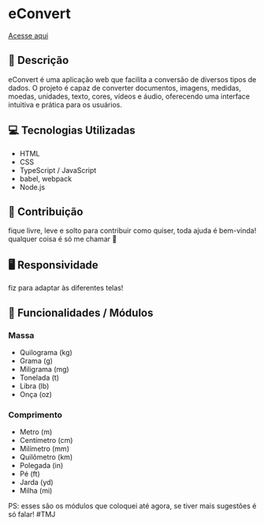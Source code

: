# eConvert

[Acesse aqui](https://vitukjkk.github.io/eConvert-PAGES/)

## 📝 Descrição
eConvert é uma aplicação web que facilita a conversão de diversos tipos de dados. O projeto é capaz de converter documentos, imagens, medidas, moedas, unidades, texto, cores, vídeos e áudio, oferecendo uma interface intuitiva e prática para os usuários.

##  💻 Tecnologias Utilizadas
- HTML
- CSS
- TypeScript / JavaScript 
- babel, webpack
- Node.js

## 🤝 Contribuição 
fique livre, leve e solto para contribuir como quiser, toda ajuda é bem-vinda! qualquer coisa é só me chamar 👊

## 🖥 Responsividade
fiz para adaptar às diferentes telas!

## 🚀 Funcionalidades / Módulos
### Massa
- Quilograma (kg)
- Grama (g)
- Miligrama (mg)
- Tonelada (t)
- Libra (lb)
- Onça (oz)

### Comprimento
- Metro (m)
- Centímetro (cm)
- Milímetro (mm)
- Quilômetro (km)
- Polegada (in)
- Pé (ft)
- Jarda (yd)
- Milha (mi)

PS: esses são os módulos que coloquei até agora, se tiver mais sugestões é só falar! #TMJ